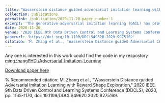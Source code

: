 ```yaml
---
title: "Wasserstein distance guided adversarial imitation learning with reward shape exploration"
collection: publications
permalink: /publication/2020-11-20-paper-number-1
excerpt: 'The generative adversarial imitation learning (GAIL) has provided an adversarial learning framework for imitating expert policy from demonstrations in high-dimensional continuous tasks. However, almost all GAIL and its extensions only design a kind of reward function of logarithmic form in the adversarial training strategy with the Jensen-Shannon (JS) divergence for all complex environments. The fixed logarithmic type of reward function may be difficult to solve all complex tasks, and the vanishing gradients problem caused by the JS divergence will harm the adversarial learning process. In this paper, we propose a new algorithm named Wasserstein Distance guided Adversarial Imitation Learning (WDAIL) for promoting the performance of imitation learning (IL). There are three improvements in our method: (a) introducing the Wasserstein distance to obtain more appropriate measure in adversarial training process, (b) using proximal policy optimization (PPO) in the reinforcement learning stage which is much simpler to implement and makes the algorithm more efficient, and (c) exploring different reward function shapes to suit different tasks for improving the performance. The experiment results show that the learning procedure remains remarkably stable, and achieves significant performance in the complex continuous control tasks of MuJoCo.'
date: 2020-11-20
venue: '2020 IEEE 9th Data Driven Control and Learning Systems Conference (DDCLS)'
paperurl: 'https://doi.org/10.1109/DDCLS49620.2020.9275169'
citation: 'M. Zhang et al., "Wasserstein Distance guided Adversarial Imitation Learning with Reward Shape Exploration," 2020 IEEE 9th Data Driven Control and Learning Systems Conference (DDCLS), 2020, pp. 1165-1170, doi: 10.1109/DDCLS49620.2020.9275169.'
---
```


Any one is interested in this work could find the code in my respostory [mingzhangPHD
/Adversarial-Imitation-Learning](https://github.com/mingzhangPHD/Adversarial-Imitation-Learning)

[Download paper here](https://www.researchgate.net/publication/346966509_Wasserstein_Distance_guided_Adversarial_Imitation_Learning_with_Reward_Shape_Exploration)

% Recommended citation: M. Zhang et al., "Wasserstein Distance guided Adversarial Imitation Learning with Reward Shape Exploration," 2020 IEEE 9th Data Driven Control and Learning Systems Conference (DDCLS), 2020, pp. 1165-1170, doi: 10.1109/DDCLS49620.2020.9275169.
